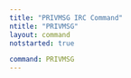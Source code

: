 ```yaml
---
title: "PRIVMSG IRC Command"
ntitle: "PRIVMSG"
layout: command
notstarted: true

command: PRIVMSG
---
```

